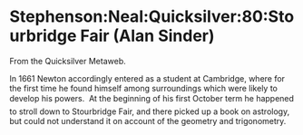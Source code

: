 
# Stephenson:Neal:Quicksilver:80:Stourbridge Fair (Alan Sinder)

From the Quicksilver Metaweb.

In 1661 Newton accordingly entered as a student at Cambridge, where for the
first time he found himself among surroundings which were likely to develop his
powers.  At the beginning of his first October term he happened to stroll
down to Stourbridge Fair, and there picked up a book on astrology, but could
not understand it on account of the geometry and trigonometry.
